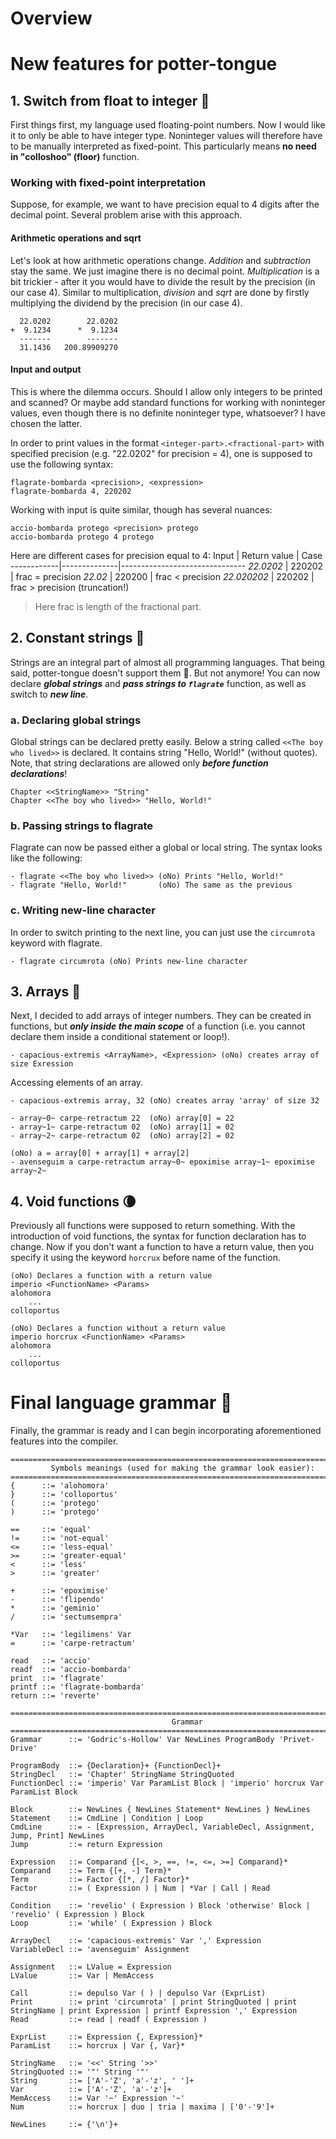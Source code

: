 # Overview

# New features for potter-tongue
## 1. Switch from float to integer :abacus:
First things first, my language used floating-point numbers. Now I would like it to only be able to have integer type. Noninteger values will therefore have to be manually interpreted as fixed-point. This particularly means **no need in "colloshoo" (floor)** function. 

### Working with fixed-point interpretation
Suppose, for example, we want to have precision equal to 4 digits after the decimal point. Several problem arise with this approach.

#### Arithmetic operations and sqrt
Let's look at how arithmetic operations change. *Addition* and *subtraction* stay the same. We just imagine there is no decimal point. *Multiplication* is a bit trickier - after it you would have to divide the result by the precision (in our case 4). Similar to multiplication, *division* and *sqrt* are done by firstly multiplying the dividend by the precision (in our case 4).
```
  22.0202        22.0202
+  9.1234      *  9.1234
  -------        -------
  31.1436   200.89909270
```

#### Input and output
This is where the dilemma occurs. Should I allow only integers to be printed and scanned? Or maybe add standard functions for working with noninteger values, even though there is no definite noninteger type, whatsoever? I have chosen the latter. 

In order to print values in the format `<integer-part>.<fractional-part>` with specified precision (e.g. "22.0202" for precision = 4), one is supposed to use the following syntax:
```
flagrate-bombarda <precision>, <expression>
flagrate-bombarda 4, 220202
```

Working with input is quite similar, though has several nuances:
```
accio-bombarda protego <precision> protego
accio-bombarda protego 4 protego
```
Here are different cases for precision equal to 4:
Input       | Return value | Case
------------|--------------|-------------------------------
*22.0202*   | 220202       | frac = precision
*22.02*     | 220200       | frac < precision
*22.020202* | 220202       | frac > precision (truncation!)
> Here frac is length of the fractional part. 

## 2. Constant strings :scroll:
Strings are an integral part of almost all programming languages. That being said, potter-tongue doesn't support them :see_no_evil:. But not anymore! You can now declare ***global strings*** and ***pass strings to `flagrate`*** function, as well as switch to ***new line***.

### a. Declaring global strings
Global strings can be declared pretty easily. Below a string called `<<The boy who lived>>` is declared. It contains string "Hello, World!" (without quotes). Note, that string declarations are allowed only ***before function declarations***!
```
Chapter <<StringName>> "String"
Chapter <<The boy who lived>> "Hello, World!"
```

### b. Passing strings to flagrate
Flagrate can now be passed either a global or local string. The syntax looks like the following:
```
- flagrate <<The boy who lived>> (oNo) Prints "Hello, World!"
- flagrate "Hello, World!"       (oNo) The same as the previous
``` 

### c. Writing new-line character
In order to switch printing to the next line, you can just use the `circumrota` keyword with flagrate.

```
- flagrate circumrota (oNo) Prints new-line character
```

## 3. Arrays :link:
Next, I decided to add arrays of integer numbers. They can be created in functions, but ***only inside the main scope*** of a function (i.e. you cannot declare them inside a conditional statement or loop!).
```
- capacious-extremis <ArrayName>, <Expression> (oNo) creates array of size Exression
```

Accessing elements of an array.
```
- capacious-extremis array, 32 (oNo) creates array 'array' of size 32

- array~0~ carpe-retractum 22  (oNo) array[0] = 22
- array~1~ carpe-retractum 02  (oNo) array[1] = 02
- array~2~ carpe-retractum 02  (oNo) array[2] = 02

(oNo) a = array[0] + array[1] + array[2] 
- avenseguim a carpe-retractum array~0~ epoximise array~1~ epoximise array~2~
```

## 4. Void functions :waning_crescent_moon:
Previously all functions were supposed to return something. With the introduction of void functions, the syntax for function declaration has to change. Now if you don't want a function to have a return value, then you specify it using the keyword `horcrux` before name of the function.
```
(oNo) Declares a function with a return value
imperio <FunctionName> <Params>
alohomora
    ...
colloportus

(oNo) Declares a function without a return value
imperio horcrux <FunctionName> <Params>
alohomora
    ...
colloportus
```

# Final language grammar :pencil:
Finally, the grammar is ready and I can begin incorporating aforementioned features into the compiler.
```
================================================================================
         Symbols meanings (used for making the grammar look easier):           
================================================================================
{      ::= 'alohomora'
}      ::= 'colloportus'
(      ::= 'protego'
)      ::= 'protego'

==     ::= 'equal'
!=     ::= 'not-equal' 
<=     ::= 'less-equal' 
>=     ::= 'greater-equal' 
<      ::= 'less' 
>      ::= 'greater' 

+      ::= 'epoximise'
-      ::= 'flipendo'
*      ::= 'geminio'
/      ::= 'sectumsempra'

*Var   ::= 'legilimens' Var
=      ::= 'carpe-retractum'

read   ::= 'accio'
readf  ::= 'accio-bombarda'
print  ::= 'flagrate'
printf ::= 'flagrate-bombarda'
return ::= 'reverte'
```
```
================================================================================
                                    Grammar                                     
================================================================================
Grammar      ::= 'Godric's-Hollow' Var NewLines ProgramBody 'Privet-Drive'

ProgramBody  ::= {Declaration}+ {FunctionDecl}+
StringDecl   ::= 'Chapter' StringName StringQuoted
FunctionDecl ::= 'imperio' Var ParamList Block | 'imperio' horcrux Var ParamList Block

Block        ::= NewLines { NewLines Statement* NewLines } NewLines
Statement    ::= CmdLine | Condition | Loop 
CmdLine      ::= - [Expression, ArrayDecl, VariableDecl, Assignment, Jump, Print] NewLines
Jump         ::= return Expression

Expression   ::= Comparand {[<, >, ==, !=, <=, >=] Comparand}*
Comparand    ::= Term {[+, -] Term}*
Term         ::= Factor {[*, /] Factor}*
Factor       ::= ( Expression ) | Num | *Var | Call | Read

Condition    ::= 'revelio' ( Expression ) Block 'otherwise' Block | 'revelio' ( Expression ) Block
Loop         ::= 'while' ( Expression ) Block

ArrayDecl    ::= 'capacious-extremis' Var ',' Expression
VariableDecl ::= 'avenseguim' Assignment

Assignment   ::= LValue = Expression
LValue       ::= Var | MemAccess 

Call         ::= depulso Var ( ) | depulso Var (ExprList)
Print        ::= print 'circumrota' | print StringQuoted | print StringName | print Expression | printf Expression ',' Expression
Read         ::= read | readf ( Expression )

ExprList     ::= Expression {, Expression}*
ParamList    ::= horcrux | Var {, Var}*

StringName   ::= '<<' String '>>'
StringQuoted ::= '"' String '"'
String       ::= ['A'-'Z', 'a'-'z', ' ']+
Var          ::= ['A'-'Z', 'a'-'z']+
MemAccess    ::= Var '~' Expression '~'
Num          ::= horcrux | duo | tria | maxima | ['0'-'9']+

NewLines     ::= {'\n'}+
```